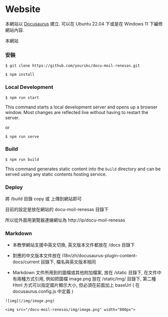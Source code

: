 # Website

本網站以 [Docusaurus](https://docusaurus.io/) 建立.
可以在 Ubuntu 22.04 下或是在 Windows 11 下編修網站內容.

本網站


### 安裝

```
$ git clone https://github.com/yourskc/docu-moil-renesas.git

$ npm install
```

### Local Development

```
$ npm run start
```

This command starts a local development server and opens up a browser window. Most changes are reflected live without having to restart the server.

or

```
$ npm run serve
```

### Build

```
$ npm run build
```

This command generates static content into the `build` directory and can be served using any static contents hosting service.


### Deploy

將 /build 目錄 copy 或 上傳到網站即可

目前的設定是放在網站的 docu-moil-renesas 目錄下

所以從外面用瀏覽器連線網址為 http://ip/docu-moil-renesas

### Markdown

- 本教學網站支援中英文切換, 英文版本文件都放在 /docs 目錄下

- 對應的中文版本文件放在  i18n/zh/docusaurus-plugin-content-docs/current 目錄下, 檔名與英文版本相同

- Markdown 文件所用到的圖檔或其他附加檔案, 放在 /static 目錄下, 在文件中有兩種方式引用, 例如把圖檔 image.png 放在 /static/img/ 目錄下, 第二種 Html 方式可以指定圖片顯示大小, 但必須在前面加上 baseUrl ( 在 docusaurus.config.js 中定義 )

```
![img](/img/image.png)

<img src="/docu-moil-renesas/img/image.png" width="800px">
```

